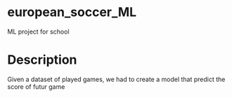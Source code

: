 # european_soccer_ML
ML project for school

# Description

Given a dataset of played games, we had to create a model that predict the score of futur game
